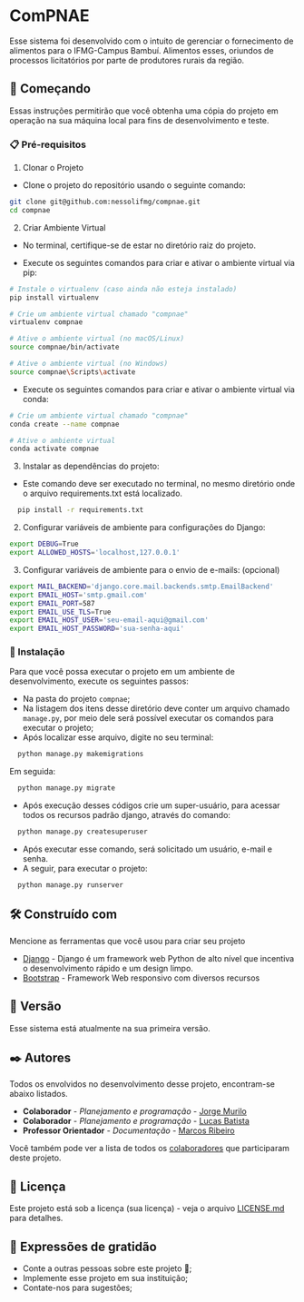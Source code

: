 # ComPNAE

Esse sistema foi desenvolvido com o intuito de gerenciar o fornecimento de alimentos para o IFMG-Campus Bambuí. Alimentos esses, oriundos de processos licitatórios por parte de produtores rurais da região. 

## 🚀 Começando

Essas instruções permitirão que você obtenha uma cópia do projeto em operação na sua máquina local para fins de desenvolvimento e teste.


### 📋 Pré-requisitos

 1. Clonar o Projeto

- Clone o projeto do repositório usando o seguinte comando:

```bash
git clone git@github.com:nessolifmg/compnae.git
cd compnae
```

2. Criar Ambiente Virtual

- No terminal, certifique-se de estar no diretório raiz do projeto.

- Execute os seguintes comandos para criar e ativar o ambiente virtual via pip:
```bash
# Instale o virtualenv (caso ainda não esteja instalado)
pip install virtualenv

# Crie um ambiente virtual chamado "compnae"
virtualenv compnae

# Ative o ambiente virtual (no macOS/Linux)
source compnae/bin/activate

# Ative o ambiente virtual (no Windows)
source compnae\Scripts\activate
```

- Execute os seguintes comandos para criar e ativar o ambiente virtual via conda:
```bash
# Crie um ambiente virtual chamado "compnae"
conda create --name compnae

# Ative o ambiente virtual
conda activate compnae
```

3. Instalar as dependências do projeto: 
- Este comando deve ser executado no terminal, no mesmo diretório onde o arquivo requirements.txt está localizado.
```bash
  pip install -r requirements.txt
```

2. Configurar variáveis de ambiente para configurações do Django:
```bash
export DEBUG=True
export ALLOWED_HOSTS='localhost,127.0.0.1'
``` 

3. Configurar variáveis de ambiente para o envio de e-mails: (opcional)
```bash
export MAIL_BACKEND='django.core.mail.backends.smtp.EmailBackend'
export EMAIL_HOST='smtp.gmail.com'
export EMAIL_PORT=587
export EMAIL_USE_TLS=True
export EMAIL_HOST_USER='seu-email-aqui@gmail.com'
export EMAIL_HOST_PASSWORD='sua-senha-aqui'
```

### 🔧 Instalação

Para que você possa executar o projeto em um ambiente de desenvolvimento, execute os seguintes passos:
- Na pasta do projeto ```compnae```;
- Na listagem dos itens desse diretório deve conter um arquivo chamado ```manage.py```, por meio dele será possível executar os comandos para executar o projeto;
- Após localizar esse arquivo, digite no seu terminal:
```bash
  python manage.py makemigrations
```
Em seguida: 
```bash
  python manage.py migrate
```
- Após execução desses códigos crie um super-usuário, para acessar todos os recursos padrão django, através do comando:
```bash
  python manage.py createsuperuser
```
- Após executar esse comando, será solicitado um usuário, e-mail e senha. 
- A seguir, para executar o projeto:
```bash
  python manage.py runserver
```

## 🛠️ Construído com

Mencione as ferramentas que você usou para criar seu projeto

* [Django](https://docs.djangoproject.com/en/4.2/) - Django é um framework web Python de alto nível que incentiva o desenvolvimento rápido e um design limpo.
* [Bootstrap](https://getbootstrap.com/docs/5.3/getting-started/introduction/) - Framework Web responsivo com diversos recursos


## 📌 Versão

Esse sistema está atualmente na sua primeira versão. 

## ✒️ Autores

Todos os envolvidos no desenvolvimento desse projeto, encontram-se abaixo listados. 

* **Colaborador** - *Planejamento e programação* - [Jorge Murilo](https://github.com/Jorge-Comp)
* **Colaborador** - *Planejamento e programação* - [Lucas Batista](https://github.com/luks-santos)
* **Professor Orientador** - *Documentação* - [Marcos Ribeiro](https://github.com/ribeiromarcos)

Você também pode ver a lista de todos os [colaboradores](https://github.com/usuario/projeto/colaboradores) que participaram deste projeto.

## 📄 Licença

Este projeto está sob a licença (sua licença) - veja o arquivo [LICENSE.md](https://github.com/usuario/projeto/licenca) para detalhes.

## 🎁 Expressões de gratidão

* Conte a outras pessoas sobre este projeto 📢;
* Implemente esse projeto em sua instituição;
* Contate-nos para sugestões;

